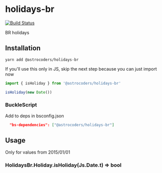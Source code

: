 # holidays-br
[![Build Status](https://travis-ci.org/Astrocoders/holidays-br.svg?branch=master)](https://travis-ci.org/Astrocoders/holidays-br)

BR holidays

## Installation
```
yarn add @astrocoders/holidays-br
```
If you'll use this only in JS, skip the next step because you can just import now 

```js
import { isHoliday } from '@astrocoders/holidays-br'

isHoliday(new Date())
```

### BuckleScript
Add to deps in bsconfig.json

```json
  "bs-dependencies": ["@astrocoders/holidays-br"]
```

## Usage

Only for values from 2015/01/01
### HolidaysBr.Holiday.isHoliday(Js.Date.t) => bool
